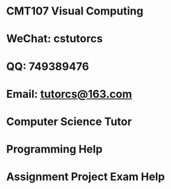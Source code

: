 # CMT107 Visual Computing
# WeChat: cstutorcs

# QQ: 749389476

# Email: tutorcs@163.com

# Computer Science Tutor

# Programming Help

# Assignment Project Exam Help
